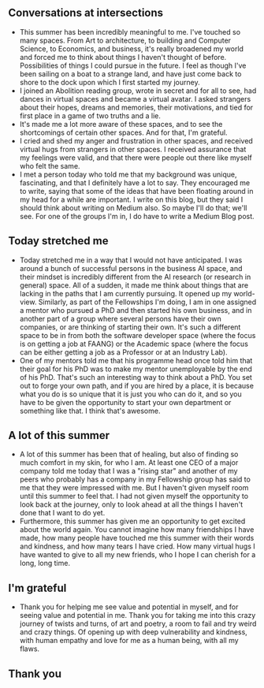 ## Conversations at intersections
- This summer has been incredibly meaningful to me. I've touched so many spaces. From Art to architecture, to building and Computer Science,
  to Economics, and business, it's really broadened my world and forced me to think about things I haven't thought of before. Possibilities
  of things I could pursue in the future. I feel as though I've been sailing on a boat to a strange land, and have just come back to shore
  to the dock upon which I first started my journey. 
- I joined an Abolition reading group, wrote in secret and for all to see, had dances in virtual spaces and became a virtual avatar. 
  I asked strangers about their hopes, dreams and memories, their motivations, and tied for first place in a game of two truths and a lie.
- It's made me a lot more aware of these spaces, and to see the shortcomings of certain other spaces. And for that, I'm grateful.
- I cried and shed my anger and frustration in other spaces, and received virtual hugs from strangers in other spaces. I received assurance
  that my feelings were valid, and that there were people out there like myself who felt the same.
- I met a person today who told me that my background was unique, fascinating, and that I definitely have a lot to say. They encouraged 
  me to write, saying that some of the ideas that have been floating around in my head for a while are important. I write on this blog,
  but they said I should think about writing on Medium also. So maybe I'll do that; we'll see. For one of the groups I'm in, I do have
  to write a Medium Blog post. 
  
## Today stretched me
- Today stretched me in a way that I would not have anticipated. I was around a bunch of successful persons in the business AI space,
  and their mindset is incredibly different from the AI research (or research in general) space. All of a sudden, it made me think
  about things that are lacking in the paths that I am currently pursuing. It opened up my world-view. Similarly, as part of the Fellowships
  I'm doing, I am in one assigned a mentor who pursued a PhD and then started his own business, and in another part of a group where
  several persons have their own companies, or are thinking of starting their own. It's such a different space to be in from
  both the software developer space (where the focus is on getting a job at FAANG) or the Academic space (where the focus can be
  either getting a job as a Professor or at an Industry Lab).
- One of my mentors told me that his programme head once told him that their goal for his PhD was to make my mentor unemployable by the end
  of his PhD. That's such an interesting way to think about a PhD. You set out to forge your own path, and if you are hired by a place,
  it is because what you do is so unique that it is just you who can do it, and so you have to be given the opportunity to start your own
  department or something like that. I think that's awesome. 
  
## A lot of this summer
- A lot of this summer has been that of healing, but also of finding so much comfort in my skin, for who I am. At least one CEO of a major
  company told me today that I was a "rising star" and another of my peers who probably has a company in my Fellowship group has said to 
  me that they were impressed with me. But I haven't given myself room until this summer to feel that. I had not given myself the opportunity
  to look back at the journey, only to look ahead at all the things I haven't done that I want to do yet.
- Furthermore, this summer has given me an opportunity to get excited about the world again. You cannot imagine how many friendships I have
  made, how many people have touched me this summer with their words and kindness, and how many tears I have cried. How many virtual hugs
  I have wanted to give to all my new friends, who I hope I can cherish for a long, long time.
  
## I'm grateful
- Thank you for helping me see value and potential in myself, and for seeing value and potential in me. Thank you for taking me into this 
  crazy journey of twists and turns, of art and poetry, a room to fail and try weird and crazy things. Of opening up with deep vulnerability
  and kindness, with human empathy and love for me as a human being, with all my flaws.
  
## Thank you
